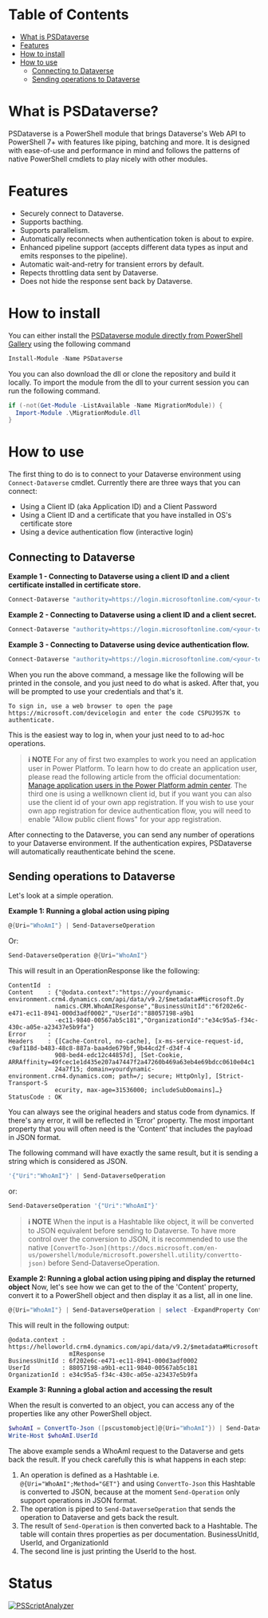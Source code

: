 # Table of Contents
* [What is PSDataverse](#what-is-psdataverse)
* [Features](#features)
* [How to install](#how-to-install)
* [How to use](#how-to-use)
  * [Connecting to Dataverse](#connecting-to-dataverse)
  * [Sending operations to Dataverse](#sending-operations-to-dataverse)

# What is PSDataverse?
PSDataverse is a PowerShell module that brings Dataverse's Web API to PowerShell 7+ with features like piping, batching and more. It is designed with ease-of-use and performance in mind and follows the patterns of native PowerShell cmdlets to play nicely with other modules.

# Features
* Securely connect to Dataverse.
* Supports bacthing.
* Supports parallelism.
* Automatically reconnects when authentication token is about to expire.
* Enhanced pipeline support (accepts different data types as input and emits responses to the pipeline).
* Automatic wait-and-retry for transient errors by default.
* Repects throttling data sent by Dataverse.
* Does not hide the response sent back by Dataverse.

# How to install
You can either install the [PSDataverse module directly from PowerShell Gallery](https://www.powershellgallery.com/packages/PSDataverse) using the following command
```powershell
Install-Module -Name PSDataverse
```

You you can also download the dll or clone the repository and build it locally. To import the module from the dll to your current session you can run the following command.

```powershell
if (-not(Get-Module -ListAvailable -Name MigrationModule)) { 
  Import-Module .\MigrationModule.dll
}
```

# How to use
The first thing to do is to connect to your Dataverse environment using `Connect-Dataverse` cmdlet. Currently there are three ways that you can connect: 
* Using a Client ID (aka Application ID) and a Client Password
* Using a Client ID and a certificate that you have installed in OS's certificate store
* Using a device authentication flow (interactive login)

## Connecting to Dataverse

**Example 1 - Connecting to Dataverse using a client ID and a client certificate installed in certificate store.**
```powershell
Connect-Dataverse "authority=https://login.microsoftonline.com/<your-tenant-id>/oauth2/authorize;clientid=<your-client-id>;thumbprint=<thumbprint-of-your-certificate>;resource=https://<your-environment-name>.crm4.dynamics.com/"
```

**Example 2 - Connecting to Dataverse using a client ID and a client secret.**
```powershell
Connect-Dataverse "authority=https://login.microsoftonline.com/<your-tenant-id>/oauth2/authorize;clientid=<your-client-id>;clientsecret=<your-client-secret>;resource=https://<your-environment-name>.crm4.dynamics.com/"
```

**Example 3 - Connecting to Dataverse using device authentication flow.**
```powershell
Connect-Dataverse "authority=https://login.microsoftonline.com/<your-tenant-id>/oauth2/authorize;clientid=1950a258-227b-4e31-a9cf-717495945fc2;device=true" -InformationAction Continue
```
When you run the above command, a message like the following will be printed in the console, and you just need to do what is asked. After that, you will be prompted to use your credentials and that's it.
```
To sign in, use a web browser to open the page https://microsoft.com/devicelogin and enter the code CSPUJ9S7K to authenticate.
```
This is the easiest way to log in, when your just need to to ad-hoc operations.

> **ℹ NOTE**
> For any of first two examples to work you need an application user in Power Platform. To learn how to do create an application user, please read the following article from the official documentation: [Manage application users in the Power Platform admin center](https://docs.microsoft.com/en-us/power-platform/admin/manage-application-users).
The third one is using a wellknown client id, but if you want you can also use the client id of your own app registration. If you wish to use your own app registration for device authentication flow, you will need to enable "Allow public client flows" for your app registration. 

After connecting to the Dataverse, you can send any number of operations to your Dataverse environment. If the authentication expires, PSDataverse will automatically reauthenticate behind the scene. 

## Sending operations to Dataverse

Let's look at a simple operation.

**Example 1: Running a global action using piping**
 ```powershell
 @{Uri="WhoAmI"} | Send-DataverseOperation
 ```
 Or:
 ```powershell
 Send-DataverseOperation @{Uri="WhoAmI"}
 ```
 
This will result in an OperationResponse like the following:

```
ContentId  :
Content    : {"@odata.context":"https://yourdynamic-environment.crm4.dynamics.com/api/data/v9.2/$metadata#Microsoft.Dy
             namics.CRM.WhoAmIResponse","BusinessUnitId":"6f202e6c-e471-ec11-8941-000d3adf0002","UserId":"88057198-a9b1
             -ec11-9840-00567ab5c181","OrganizationId":"e34c95a5-f34c-430c-a05e-a23437e5b9fa"}
Error      :
Headers    : {[Cache-Control, no-cache], [x-ms-service-request-id, c9af118d-b483-48c8-887a-baa4de679bf,9b44cd2f-d34f-4
             908-bed4-edc12c44857d], [Set-Cookie, ARRAffinity=49fcec1e1d435e207a47447f2a47260b469a63eb4e69bdcc0610e04c1
             24a7f15; domain=yourdynamic-environment.crm4.dynamics.com; path=/; secure; HttpOnly], [Strict-Transport-S
             ecurity, max-age=31536000; includeSubDomains]…}
StatusCode : OK
```

You can always see the original headers and status code from dynamics. If there's any error, it will be reflected in 'Error' property. The most important property that you will often need is the 'Content' that includes the payload in JSON format.

The following command will have exactly the same result, but it is sending a string which is considered as JSON.
```powershell
'{"Uri":"WhoAmI"}' | Send-DataverseOperation
```
or:
```powershell
Send-DataverseOperation '{"Uri":"WhoAmI"}'
```


> **ℹ NOTE**
> When the input is a Hashtable like object, it will be converted to JSON equivalent before sending to Dataverse. To have more control over the conversion to JSON, it is recommended to use the native `[ConvertTo-Json](https://docs.microsoft.com/en-us/powershell/module/microsoft.powershell.utility/convertto-json)` before Send-DataverseOperation.

**Example 2: Running a global action using piping and display the returned object**
Now, let's see how we can get to the of the 'Content' property, convert it to a PowerShell object and then display it as a list, all in one line.

```powershell
@{Uri="WhoAmI"} | Send-DataverseOperation | select -ExpandProperty Content | ConvertFrom-Json | Format-List
```

This will reult in the following output:

```
@odata.context : https://helloworld.crm4.dynamics.com/api/data/v9.2/$metadata#Microsoft.Dynamics.CRM.WhoA
                 mIResponse
BusinessUnitId : 6f202e6c-e471-ec11-8941-000d3adf0002
UserId         : 88057198-a9b1-ec11-9840-00567ab5c181
OrganizationId : e34c95a5-f34c-430c-a05e-a23437e5b9fa
```

**Example 3: Running a global action and accessing the result**

When the result is converted to an object, you can access any of the properties like any other PowerShell object.

```powershell
$whoAmI = ConvertTo-Json ([pscustomobject]@{Uri="WhoAmI"}) | Send-DataverseOperation | ConvertFrom-Json
Write-Host $whoAmI.UserId
```
The above example sends a WhoAmI request to the Dataverse and gets back the result. If you check carefully this is what happens in each step:
1. An operation is defined as a Hashtable i.e. `@{Uri="WhoAmI";Method="GET"}` and using `ConvertTo-Json` this Hashtable is converted to JSON, because at the moment `Send-Operation` only support operations in JSON format.
2. The operation is piped to `Send-DataverseOperation` that sends the operation to Dataverse and gets back the result.
3. The result of `Send-Operation` is then converted back to a Hashtable. The table will contain thres properties as per documentation. BusinessUnitId, UserId, and OrganizationId
4. The second line is just printing the UserId to the host.

# Status

[![PSScriptAnalyzer](https://github.com/rezanid/PSDataverse/actions/workflows/powershell.yml/badge.svg)](https://github.com/rezanid/PSDataverse/actions/workflows/powershell.yml)
